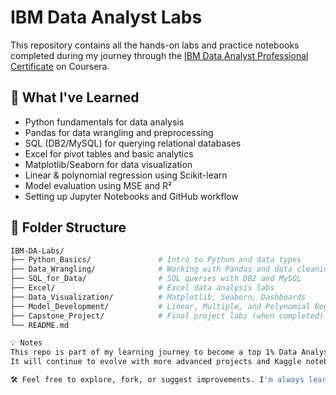 # IBM Data Analyst Labs

This repository contains all the hands-on labs and practice notebooks completed during my journey through the [IBM Data Analyst Professional Certificate](https://www.coursera.org/professional-certificates/ibm-data-analyst) on Coursera.

## 🚀 What I've Learned

- Python fundamentals for data analysis
- Pandas for data wrangling and preprocessing
- SQL (DB2/MySQL) for querying relational databases
- Excel for pivot tables and basic analytics
- Matplotlib/Seaborn for data visualization
- Linear & polynomial regression using Scikit-learn
- Model evaluation using MSE and R²
- Setting up Jupyter Notebooks and GitHub workflow

## 📂 Folder Structure

```bash
IBM-DA-Labs/
├── Python_Basics/               # Intro to Python and data types
├── Data_Wrangling/              # Working with Pandas and data cleaning
├── SQL_for_Data/                # SQL queries with DB2 and MySQL
├── Excel/                       # Excel data analysis labs
├── Data_Visualization/          # Matplotlib, Seaborn, Dashboards
├── Model_Development/           # Linear, Multiple, and Polynomial Regression
├── Capstone_Project/            # Final project labs (when completed)
└── README.md

💡 Notes
This repo is part of my learning journey to become a top 1% Data Analyst on Upwork and freelance in data analysis, visualization, and model building.
It will continue to evolve with more advanced projects and Kaggle notebooks.

🛠️ Feel free to explore, fork, or suggest improvements. I'm always learning!
